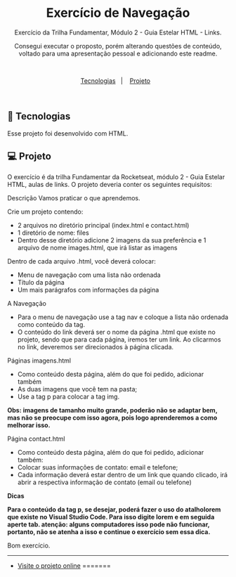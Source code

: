 <h1 align="center"> Exercício de Navegação </h1>

<p align="center">
Exercício da Trilha Fundamentar, Módulo 2 - Guia Estelar HTML - Links. 
</p>

<p align="center">Consegui executar o proposto, porém alterando questões de conteúdo, voltado para uma apresentação pessoal e adicionando este readme.</p> <br/>

<p align="center">
  <a href="#-tecnologias">Tecnologias</a>&nbsp;&nbsp;&nbsp;|&nbsp;&nbsp;&nbsp;
  <a href="#-projeto">Projeto</a>&nbsp;&nbsp;&nbsp;
</p>

<br>

## 🚀 Tecnologias

Esse projeto foi desenvolvido com HTML.

## 💻 Projeto

O exercício é da trilha Fundamentar da Rocketseat, módulo 2 - Guia Estelar HTML, aulas de links. 
O projeto deveria conter os seguintes requisitos:

Descrição
Vamos praticar o que aprendemos.

Crie um projeto contendo:
 - 2 arquivos no diretório principal (index.html e contact.html)
 - 1 diretório de nome: files
 - Dentro desse diretório adicione 2 imagens da sua preferência e 1 arquivo de nome images.html, que irá listar as imagens

Dentro de cada arquivo .html, você deverá colocar:
 - Menu de navegação com uma lista não ordenada
 - Título da página
 - Um mais parágrafos com informações da página

A Navegação
 - Para o menu de navegação use a tag nav e coloque a lista não ordenada como conteúdo da tag.
 - O conteúdo do link deverá ser o nome da página .html que existe no projeto, sendo que para cada página, iremos ter um link.
Ao clicarmos no link, deveremos ser direcionados à página clicada.

Páginas imagens.html
 - Como conteúdo desta página, além do que foi pedido, adicionar também
 - As duas imagens que você tem na pasta;
 - Use a tag p para colocar a tag img.

<strong>Obs: imagens de tamanho muito grande, poderão não se adaptar bem, mas não se preocupe com isso agora, pois logo aprenderemos a como melhorar isso.</strong>

Página contact.html
 - Como conteúdo desta página, além do que foi pedido, adicionar também:
 - Colocar suas informações de contato: email e telefone;
 - Cada informação deverá estar dentro de um link que quando clicado, irá abrir a respectiva informação de contato (email ou telefone)

<strong>Dicas

Para o conteúdo da tag p, se desejar, poderá fazer o uso do atalholorem que existe no Visual Studio Code.
Para isso digite lorem e em seguida aperte tab.
atenção: alguns computadores isso pode não funcionar, portanto, não se atenha a isso e continue o exercício sem essa dica.</strong>

Bom exercício.

----

- [Visite o projeto online](https://krugerju.github.io/exercicio-navegacao.rockeseat/)
=======
